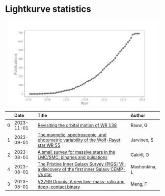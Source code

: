 
<h1>Lightkurve statistics</h1>

![publications](out/lightkurve-publications.png)  

|    | Date       | Title                                                                                                                                                              | Author        |
|---:|:-----------|:-------------------------------------------------------------------------------------------------------------------------------------------------------------------|:--------------|
|  0 | 2023-11-01 | [Revisiting the orbital motion of WR 138](https://ui.adsabs.harvard.edu/abs/2023NewA..10402062R/abstract)                                                          | Rauw, G       |
|  1 | 2023-09-01 | [The magnetic, spectroscopic, and photometric variability of the Wolf-Rayet star WR 55](https://ui.adsabs.harvard.edu/abs/2023MNRAS.524L..21J/abstract)            | Jarvinen, S   |
|  2 | 2023-08-01 | [A small survey for massive stars in the LMC/SMC: binaries and pulsations](https://ui.adsabs.harvard.edu/abs/2023MNRAS.523.1676C/abstract)                         | Cakirli, O    |
|  4 | 2023-08-01 | [The Pristine Inner Galaxy Survey (PIGS) VII: a discovery of the first inner Galaxy CEMP-r/s star](https://ui.adsabs.harvard.edu/abs/2023MNRAS.523.2111M/abstract) | Mashonkina, L |
|  3 | 2023-08-01 | [V2769 Orionis: A new low-mass-ratio and deep-contact binary](https://ui.adsabs.harvard.edu/abs/2023NewA..10202034M/abstract)                                      | Meng, F       |
    